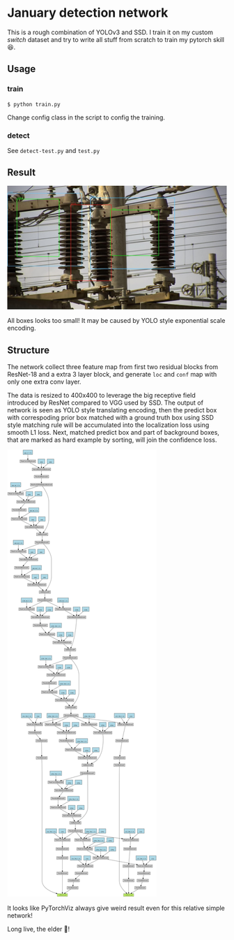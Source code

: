 # January detection network

This is a rough combination of YOLOv3 and SSD. I train it on my custom _switch_ dataset and try to
write all stuff from scratch to train my pytorch skill :laughing:.

## Usage

### train

```
$ python train.py
```

Change config class in the script to config the training.

### detect

See `detect-test.py` and `test.py`

## Result

<img src="preview/5137.jpg">

All boxes looks too small! It may be caused by YOLO style exponential scale encoding.

## Structure

The network collect three feature map from first two residual blocks from ResNet-18 and a extra 
3 layer block, and generate `loc` and `conf` map with only one extra conv layer.

The data is resized to 400x400 to leverage the big receptive field introduced by ResNet compared to
VGG used by SSD. The output of network is seen as YOLO style translating encoding, then the predict
box with correspoding prior box matched with a ground truth box using SSD style matching rule will
be accumulated into the localization loss using smooth L1 loss. Next, matched predict box and part of 
background boxes, that are marked as hard example by sorting, will join the confidence loss.

<img src="preview/ss.png">

It looks like PyTorchViz always give weird result even for this relative simple network!

Long live, the elder :frog:!